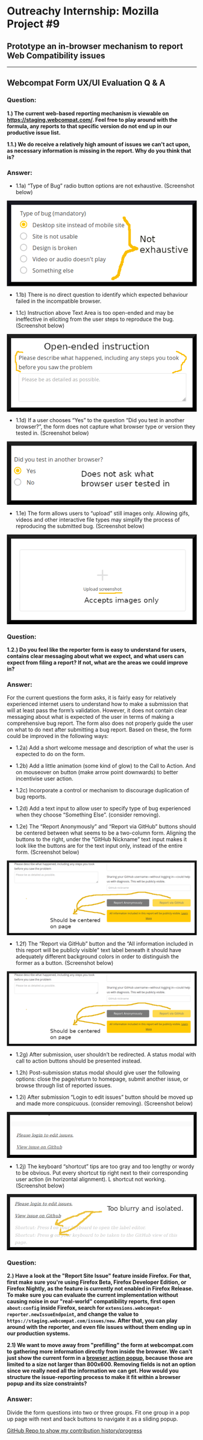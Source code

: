 # **Outreachy Internship: Mozilla Project** \#9

## **Prototype an in-browser mechanism to report Web Compatibility issues**
---

## **Webcompat Form UX/UI Evaluation Q & A**

### **Question:**

**1.) The current web-based reporting mechanism is viewable on https://staging.webcompat.com/. Feel free to play around with the formula, any reports to that specific version do not end up in our productive issue list.**

**1.1.) We do receive a relatively high amount of issues we can't act upon, as necessary information is missing in the report. Why do you think that is?**

### **Answer:**

* 1.1a) “Type of Bug” radio button options are not exhaustive. (Screenshot below)
<p><img align="center" src="img/1.1a.png"></p>

* 1.1b) There is no direct question to identify which expected behaviour failed in the incompatible browser.

* 1.1c) Instruction above Text Area is too open-ended and may be ineffective in eliciting from the user steps to reproduce the bug. (Screenshot below)
<p><img align="center" src="img/1.1c.png"></p>

* 1.1d) If a user chooses “Yes” to the question “Did you test in another browser?”, the form does not capture what browser type or version they tested in. (Screenshot below)
<p><img align="center" src="img/1.1d.png"></p>

* 1.1e) The form allows users to “upload” still images only. Allowing gifs, videos and other interactive file types may simplify the process of reproducing the submitted bug. (Screenshot below)
<p><img align="center" src="img/1.1e.png"></p>

### **Question:**

**1.2.) Do you feel like the reporter form is easy to understand for users, contains clear messaging about what we expect, and what users can expect from filing a report? If not, what are the areas we could improve in?**

### **Answer:**

For the current questions the form asks, it is fairly easy for relatively experienced internet users to understand how to make a submission that will at least pass the form’s validation. However, it does not contain clear messaging about what is expected of the user in terms of making a comprehensive bug report. The form also does not properly guide the user on what to do next after submitting a bug report. Based on these, the form could be improved in the following ways:

* 1.2a) Add a short welcome message and description of what the user is expected to do on the form.

* 1.2b) Add a little animation (some kind of glow) to the Call to Action. And on mouseover on button (make arrow point downwards) to better incentivise user action.

* 1.2c) Incorporate a control or mechanism to discourage duplication of bug reports.

* 1.2d) Add a text input to allow user to specify type of bug experienced when they choose “Something Else”. (consider removing).

* 1.2e) The “Report Anonymously” and “Report via GitHub” buttons should be centered between what seems to be a two-column form. Aligning the buttons to the right, under the “GitHub Nickname” text input makes it look like the buttons are for the text input only, instead of the entire form. (Screenshot below)
<p><img align="center" src="img/1.2e.png"></p>

* 1.2f) The “Report via GitHub” button and the “All information included in this report will be publicly visible” text label beneath it should have adequately different background colors in order to distinguish the former as a button. (Screenshot below)
<p><img align="center" src="img/1.2e.png"></p>
  
* 1.2g) After submission, user shouldn’t be redirected. A status modal with call to action buttons should be presented instead.

* 1.2h) Post-submission status modal should give user the following options: close the page/return to homepage, submit another issue, or browse through list of reported issues.

* 1.2i) After submission “Login to edit issues” button should be moved up and made more conspicuous. (consider removing). (Screenshot below)
<p><img align="center" src="img/1.2i.png"></p>
  
* 1.2j) The keyboard “shortcut” tips are too gray and too lengthy or wordy to be obvious. Put every shortcut tip right next to their corresponding user action (in horizontal alignment). L shortcut not working. (Screenshot below)
<p><img align="center" src="img/1.2j.png"></p>

### **Question:**

**2.) Have a look at the "Report Site Issue" feature inside Firefox. For that, first make sure you're using Firefox Beta, Firefox Developer Edition, or Firefox Nightly, as the feature is currently not enabled in Firefox Release. To make sure you can evaluate the current implementation without causing noise in our "real-world" compatibility reports, first open `about:config` inside Firefox, search for `extensions.webcompat-reporter.newIssueEndpoint`, and change the value to `https://staging.webcompat.com/issues/new`. After that, you can play around with the reporter, and even file issues without them ending up in our production systems.**

**2.1) We want to move away from "prefilling" the form at webcompat.com to gathering more information directly from inside the browser. We can't just show the current form in a [browser action popup](https://developer.mozilla.org/en-US/docs/Mozilla/Add-ons/WebExtensions/user_interface/Popups), because those are limited to a size not larger than 800x600. Removing fields is not an option since we really need all the information we can get. How would you structure the issue-reporting process to make it fit within a browser popup and its size constraints?**

### **Answer:**

Divide the form questions into two or three groups. Fit one group in a pop up page with next and back buttons to navigate it as a sliding popup.

[GitHub Repo to show my contribution history/progress](https://github.com/meetmuhd/owcc)